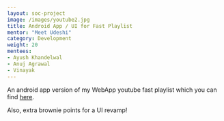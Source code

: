 ```yaml
---
layout: soc-project
image: /images/youtube2.jpg
title: Android App / UI for Fast Playlist
mentor: "Meet Udeshi"
category: Development
weight: 20
mentees:
- Ayush Khandelwal
- Anuj Agrawal
- Vinayak
---
```


An android app version of my WebApp youtube fast playlist which you can find [here](http://udiboy1209.github.io/fast_playlist/). 

<!--break-->

Also, extra brownie points for a UI revamp!